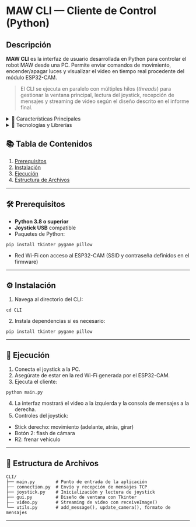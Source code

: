 <h1>MAW CLI — Cliente de Control (Python)</h1>

<h2>Descripción</h2>
<p><strong>MAW CLI</strong> es la interfaz de usuario desarrollada en Python para controlar el robot MAW desde una PC. Permite enviar comandos de movimiento, encender/apagar luces y visualizar el video en tiempo real procedente del módulo ESP32-CAM.</p>
<blockquote>El CLI se ejecuta en paralelo con múltiples hilos (<em>threads</em>) para gestionar la ventana principal, lectura del joystick, recepción de mensajes y streaming de video según el diseño descrito en el informe final.</blockquote>

<details>
  <summary>📝 Características Principales</summary>
  <ul>
    <li>Interfaz gráfica con <code>Tkinter</code> para video y consola de mensajes</li>
    <li>Lectura de joystick mediante <code>pygame</code></li>
    <li>Arquitectura de 4 <em>threads</em> para concurrencia: GUI, joystick, conexión, y video</li>
  </ul>
</details>

<details>
  <summary>🚁️ Tecnologías y Librerías</summary>
  <ul>
    <li><strong>Python 3.x</strong></li>
    <li><strong>Tkinter</strong> — Interfaz gráfica de la ventana principal</li>
    <li><strong>Pillow (PIL)</strong> — Procesamiento de imágenes</li>
    <li><strong>Pygame</strong> — Lectura de joystick</li>
    <li><strong>Threading</strong> — Ejecución concurrente</li>
    <li><strong>Socket/TCP</strong> — Comunicación con ESP32-CAM</li>
  </ul>
</details>

<h2>📚 Tabla de Contenidos</h2>
<ol>
  <li><a href="#prerequisitos">Prerequisitos</a></li>
  <li><a href="#instalacion">Instalación</a></li>
  <li><a href="#ejecucion">Ejecución</a></li>
  <li><a href="#estructura-de-archivos">Estructura de Archivos</a></li>
</ol>
<hr>

<h2 id="prerequisitos">🛠️ Prerequisitos</h2>
<ul>
  <li><strong>Python 3.8 o superior</strong></li>
  <li><strong>Joystick USB</strong> compatible</li>
  <li>Paquetes de Python:</li>
</ul>
<pre><code>pip install tkinter pygame pillow
</code></pre>
<ul>
  <li>Red Wi-Fi con acceso al ESP32-CAM (SSID y contraseña definidos en el firmware)</li>
</ul>
<hr>

<h2 id="instalacion">⚙️ Instalación</h2>
<ol>
  <li>Navega al directorio del CLI:</li>
</ol>
<pre><code>cd CLI
</code></pre>
<ol start="2">
  <li>Instala dependencias si es necesario:</li>
</ol>
<pre><code>pip install tkinter pygame pillow
</code></pre>
<hr>

<h2 id="ejecucion">🚀 Ejecución</h2>
<ol>
  <li>Conecta el joystick a la PC.</li>
  <li>Asegúrate de estar en la red Wi-Fi generada por el ESP32-CAM.</li>
  <li>Ejecuta el cliente:</li>
</ol>
<pre><code>python main.py
</code></pre>
<ol start="4">
  <li>La interfaz mostrará el video a la izquierda y la consola de mensajes a la derecha.</li>
  <li>Controles del joystick:</li>
</ol>
<ul>
  <li>Stick derecho: movimiento (adelante, atrás, girar)</li>
  <li>Botón 2: flash de cámara</li>
  <li>R2: frenar vehículo</li>
</ul>
<hr>

<h2 id="estructura-de-archivos">📂 Estructura de Archivos</h2>
<pre><code>CLI/
├── main.py        # Punto de entrada de la aplicación
├── connection.py  # Envío y recepción de mensajes TCP
├── joystick.py    # Inicialización y lectura de joystick
├── gui.py         # Diseño de ventana con Tkinter
├── video.py       # Streaming de video con receiveImage()
└── utils.py       # add_message(), update_camera(), formato de mensajes
</code></pre>
<hr>
